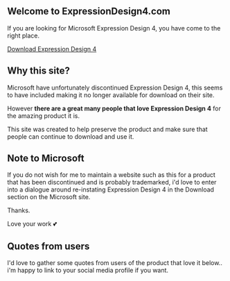 ## Welcome to ExpressionDesign4.com

If you are looking for Microsoft Expression Design 4, you have come to the right place.

[Download Expression Design 4](https://github.com/leeenglestone/ExpressionDesign4/download/design_trial_en.exe)


## Why this site?
Microsoft have unfortunately discontinued Expression Design 4, this seems to have included making it no longer available for download on their site.

However **there are a great many people that love Expression Design 4** for the amazing product it is.

This site was created to help preserve the product and make sure that people can continue to download and use it.

## Note to Microsoft
If you do not wish for me to maintain a website such as this for a product that has been discontinued and is probably trademarked, i'd love to enter into a dialogue around re-instating Expression Design 4 in the Download section on the Microsoft site. 

Thanks. 

Love your work 💕


## Quotes from users
I'd love to gather some quotes from users of the product that love it below.. i'm happy to link to your social media profile if you want.